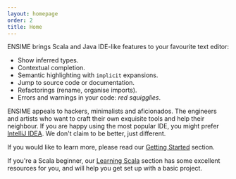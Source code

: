```yaml
---
layout: homepage
order: 2
title: Home
---
```


ENSIME brings Scala and Java IDE-like features to your favourite text editor:

- Show inferred types.
- Contextual completion.
- Semantic highlighting with `implicit` expansions.
- Jump to source code or documentation.
- Refactorings (rename, organise imports).
- Errors and warnings in your code: *red squigglies*.

ENSIME appeals to hackers, minimalists and aficionados. The engineers and artists who want to craft their own exquisite tools and help their neighbour. If you are happy using the most popular IDE, you might prefer [IntelliJ IDEA](https://www.jetbrains.com/help/idea/2016.1/creating-and-running-your-scala-application.html). We don't claim to be better, just different.

If you would like to learn more, please read our [Getting Started](getting_started) section.

If you're a Scala beginner, our [Learning Scala](learning_scala) section has some excellent resources for you, and will help you get set up with a basic project.
